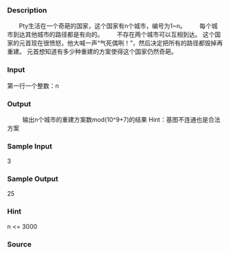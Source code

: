 
### Description
       Pty生活在一个奇葩的国家，这个国家有n个城市，编号为1~n。
       每个城市到达其他城市的路径都是有向的。
       不存在两个城市可以互相到达。
这个国家的元首现在很愤怒，他大喊一声“气死偶咧！”，然后决定把所有的路径都毁掉再重建。
元首想知道有多少种重建的方案使得这个国家仍然奇葩。
### Input
第一行一个整数：n
### Output
 
       输出n个城市的重建方案数mod(10^9+7)的结果
Hint：基图不连通也是合法方案
### Sample Input
3
### Sample Output
25
### Hint
n <= 3000
### Source
